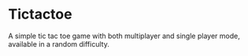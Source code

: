 # Tictactoe
A simple tic tac toe game with both multiplayer and single player mode, available in a random difficulty.

